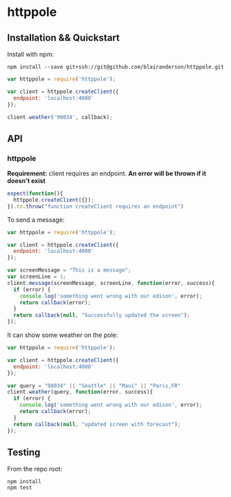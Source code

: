 # httppole


## Installation && Quickstart

Install with npm:

```
npm install --save git+ssh://git@github.com/blairanderson/httppole.git
```

```javascript
var httppole = require('httppole');

var client = httppole.createClient({
  endpoint: 'localhost:4000'
});

client.weather('98034', callback);

```

## API

### httppole

**Requirement:** client requires an endpoint. 
**An error will be thrown if it doesn't exist**

```javascript
expect(function(){
  httppole.createClient({});
}).to.throw("function createClient requires an endpoint")

```

To send a message:


```javascript
var httppole = require('httppole');

var client = httppole.createClient({
  endpoint: 'localhost:4000'
});

var screenMessage = "This is a message";
var screenLine = 1;
client.message(screenMessage, screenLine, function(error, success){
  if (error) {
    console.log('something went wrong with our edison', error);
    return callback(error);
  }
  return callback(null, "Successfully updated the screen");
});

```

It can show some weather on the pole:


```javascript
var httppole = require('httppole');

var client = httppole.createClient({
  endpoint: 'localhost:4000'
});

var query = "98034" || "Seattle" || "Maui" || "Paris,FR"
client.weather(query, function(error, success){
  if (error) {
    console.log('something went wrong with our edison', error);
    return callback(error);
  }
  return callback(null, "updated screen with forecast");
});


```

## Testing

From the repo root:

```
npm install
npm test
```
